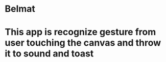# Belmat
# This app is recognize gesture from user touching the canvas and throw it to sound and toast
